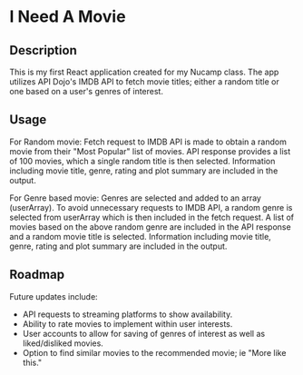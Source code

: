 # I Need A Movie

## Description

This is my first React application created for my Nucamp class. 
The app utilizes API Dojo's IMDB API to fetch movie titles; either a random title or one based on a user's genres of interest.

## Usage

For Random movie:
Fetch request to IMDB API is made to obtain a random movie from their "Most Popular" list of movies.
API response provides a list of 100 movies, which a single random title is then selected.
Information including movie title, genre, rating and plot summary are included in the output.

For Genre based movie:
Genres are selected and added to an array (userArray). 
To avoid unnecessary requests to IMDB API, a random genre is selected from userArray which is then included in the fetch request. 
A list of movies based on the above random genre are included in the API response and a random movie title is selected. 
Information including movie title, genre, rating and plot summary are included in the output.

## Roadmap

Future updates include:
* API requests to streaming platforms to show availability.
* Ability to rate movies to implement within user interests.
* User accounts to allow for saving of genres of interest as well as liked/disliked movies. 
* Option to find similar movies to the recommended movie; ie "More like this."


